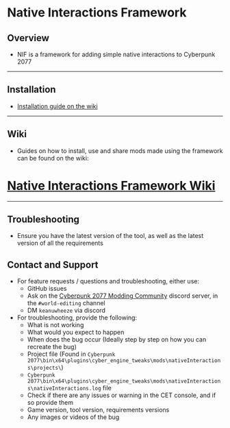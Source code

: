 # Native Interactions Framework

## Overview
- NIF is a framework for adding simple native interactions to Cyberpunk 2077
---

## Installation
- [Installation guide on the wiki](https://app.gitbook.com/o/-MP5ijqI11FeeX7c8-N8/s/4gzcGtLrr90pVjAWVdTc/modding-guides/world-editing/object-spawner/installation)

---
## Wiki
- Guides on how to install, use and share mods made using the framework can be found on the wiki:
# [Native Interactions Framework Wiki](https://wiki.redmodding.org/cyberpunk-2077-modding/modding-guides/world-editing/native-interactions-framework)

---

## Troubleshooting

- Ensure you have the latest version of the tool, as well as the latest version of all the requirements

## Contact and Support
- For feature requests / questions and troubleshooting, either use:
   - GitHub issues
   - Ask on the [Cyberpunk 2077 Modding Community](https://discord.gg/redmodding) discord server, in the `#world-editing` channel
   - DM `keanuwheeze` via discord
- For troubleshooting, provide the following:
   - What is not working
   - What would you expect to happen
   - When does the bug occur (Ideally step by step on how you can recreate the bug)
   - Project file (Found in `Cyberpunk 2077\bin\x64\plugins\cyber_engine_tweaks\mods\nativeInteractions\projects\`)
   - `Cyberpunk 2077\bin\x64\plugins\cyber_engine_tweaks\mods\nativeInteractions\nativeInteractions.log` file
   - Check if there are any issues or warning in the CET console, and if so provide them
   - Game version, tool version, requirements versions
   - Any images or videos of the bug
